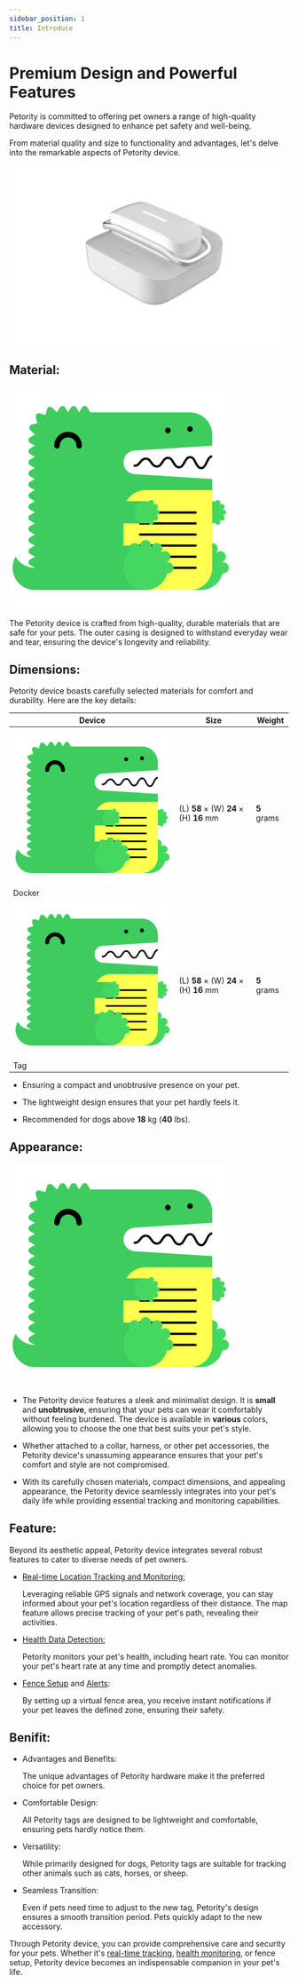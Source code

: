 ```yaml
---
sidebar_position: 1
title: Introduce
---
```


# Premium Design and Powerful Features
Petority is committed to offering pet owners a range of high-quality hardware devices designed to enhance pet safety and well-being. 

From material quality and size to functionality and advantages, let's delve into the remarkable aspects of Petority device.

![device](/img/devices/device.png)

## Material:

![Material](/img/logo.svg)

The Petority device is crafted from high-quality, durable materials that are safe for your pets. 
The outer casing is designed to withstand everyday wear and tear, ensuring the device's longevity and reliability.

## Dimensions:
Petority device boasts carefully selected materials for comfort and durability. Here are the key details:

| Device  | Size | Weight |
| ----------- | ----------- | ----------- |
| ![Docker](/img/logo.svg) Docker | (L) **58** × (W) **24** × (H) **16** mm |  **5** grams |
| ![Tag](/img/logo.svg) Tag | (L) **58** × (W) **24** × (H) **16** mm |  **5** grams |

+ Ensuring a compact and unobtrusive presence on your pet.

+ The lightweight design ensures that your pet hardly feels it.

+ Recommended for dogs above **18** kg (**40** lbs).

## Appearance:

![Appearance](/img/logo.svg)

+ The Petority device features a sleek and minimalist design. It is **small** and **unobtrusive**, ensuring that your pets can wear it comfortably without feeling burdened. The device is available in **various** colors, allowing you to choose the one that best suits your pet's style.

+ Whether attached to a collar, harness, or other pet accessories, the Petority device's unassuming appearance ensures that your pet's comfort and style are not compromised.

+ With its carefully chosen materials, compact dimensions, and appealing appearance, the Petority device seamlessly integrates into your pet's daily life while providing essential tracking and monitoring capabilities.

## Feature:
Beyond its aesthetic appeal, Petority device integrates several robust features to cater to diverse needs of pet owners.

+ [Real-time Location Tracking and Monitoring:](/docs/petority/features/live-tracking)
  
    Leveraging reliable GPS signals and network coverage, you can stay informed about your pet's location regardless of their distance. The map feature allows precise tracking of your pet's path, revealing their activities.

+ [Health Data Detection:](/docs/petority/features/health-monitoring)

  Petority monitors your pet's health, including heart rate. You can monitor your pet's heart rate at any time and promptly detect anomalies.
  
+ [Fence Setup](/docs/petority/features/fence) and [Alerts](/docs/petority/notification/fence-event):

    By setting up a virtual fence area, you receive instant notifications if your pet leaves the defined zone, ensuring their safety.

## Benifit:
  
+ Advantages and Benefits:

    The unique advantages of Petority hardware make it the preferred choice for pet owners.

+ Comfortable Design:

  All Petority tags are designed to be lightweight and comfortable, ensuring pets hardly notice them.
  
+ Versatility:

  While primarily designed for dogs, Petority tags are suitable for tracking other animals such as cats, horses, or sheep.
  
+ Seamless Transition:

  Even if pets need time to adjust to the new tag, Petority's design ensures a smooth transition period. Pets quickly adapt to the new accessory.

Through Petority device, you can provide comprehensive care and security for your pets. Whether it's [real-time tracking](/docs/petority/features/live-tracking), [health monitoring](/docs/petority/features/health-monitoring), or fence setup, Petority device becomes an indispensable companion in your pet's life.
